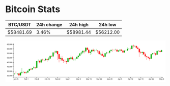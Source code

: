 # Bitcoin Stats

BTC/USDT|24h change|24h high|24h low|
|---|---|---|---|
|$58481.69|3.46%|$58981.44|$56212.00|

<img src="./chart.svg">

